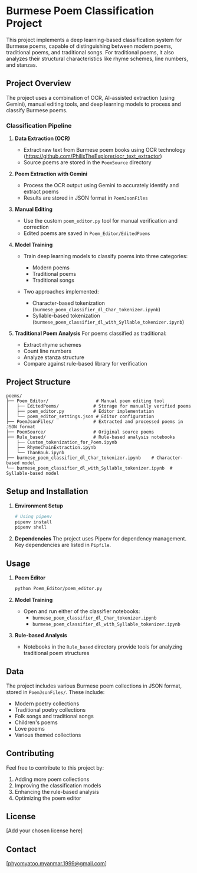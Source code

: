 # Burmese Poem Classification Project

This project implements a deep learning-based classification system for Burmese poems, capable of distinguishing between modern poems, traditional poems, and traditional songs. For traditional poems, it also analyzes their structural characteristics like rhyme schemes, line numbers, and stanzas.

## Project Overview

The project uses a combination of OCR, AI-assisted extraction (using Gemini), manual editing tools, and deep learning models to process and classify Burmese poems.

### Classification Pipeline

1. **Data Extraction (OCR)**
   - Extract raw text from Burmese poem books using OCR technology (https://github.com/PhilixTheExplorer/ocr_text_extractor)
   - Source poems are stored in the `PoemSource` directory

2. **Poem Extraction with Gemini**
   - Process the OCR output using Gemini to accurately identify and extract poems
   - Results are stored in JSON format in `PoemJsonFiles`

3. **Manual Editing**
   - Use the custom `poem_editor.py` tool for manual verification and correction
   - Edited poems are saved in `Poem_Editor/EditedPoems`

4. **Model Training**
   - Train deep learning models to classify poems into three categories:
     - Modern poems
     - Traditional poems
     - Traditional songs
     
   - Two approaches implemented:
     - Character-based tokenization (`burmese_poem_classifier_dl_Char_tokenizer.ipynb`)
     - Syllable-based tokenization (`burmese_poem_classifier_dl_with_Syllable_tokenizer.ipynb`)

5. **Traditional Poem Analysis**
   For poems classified as traditional:
   - Extract rhyme schemes
   - Count line numbers
   - Analyze stanza structure
   - Compare against rule-based library for verification

## Project Structure

```
poems/
├── Poem_Editor/                  # Manual poem editing tool
│   ├── EditedPoems/             # Storage for manually verified poems
│   ├── poem_editor.py           # Editor implementation
│   └── poem_editor_settings.json # Editor configuration
├── PoemJsonFiles/               # Extracted and processed poems in JSON format
├── PoemSource/                  # Original source poems
├── Rule_based/                  # Rule-based analysis notebooks
│   ├── Custom_tokenization_for_Poem.ipynb
│   ├── RhymeChainExtraction.ipynb
│   └── ThanBouk.ipynb
├── burmese_poem_classifier_dl_Char_tokenizer.ipynb    # Character-based model
└── burmese_poem_classifier_dl_with_Syllable_tokenizer.ipynb  # Syllable-based model
```

## Setup and Installation

1. **Environment Setup**
   ```bash
   # Using pipenv
   pipenv install
   pipenv shell
   ```

2. **Dependencies**
   The project uses Pipenv for dependency management. Key dependencies are listed in `Pipfile`.

## Usage

1. **Poem Editor**
   ```bash
   python Poem_Editor/poem_editor.py
   ```

2. **Model Training**
   - Open and run either of the classifier notebooks:
     - `burmese_poem_classifier_dl_Char_tokenizer.ipynb`
     - `burmese_poem_classifier_dl_with_Syllable_tokenizer.ipynb`

3. **Rule-based Analysis**
   - Notebooks in the `Rule_based` directory provide tools for analyzing traditional poem structures

## Data

The project includes various Burmese poem collections in JSON format, stored in `PoemJsonFiles/`. These include:
- Modern poetry collections
- Traditional poetry collections
- Folk songs and traditional songs
- Children's poems
- Love poems
- Various themed collections

## Contributing

Feel free to contribute to this project by:
1. Adding more poem collections
2. Improving the classification models
3. Enhancing the rule-based analysis
4. Optimizing the poem editor

## License

[Add your chosen license here]

## Contact

[phyomyatoo.myanmar.1999@gmail.com]

